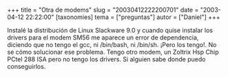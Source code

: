 +++
title = "Otra de modems"
slug = "20030412222200701"
date = "2003-04-12 22:22:00"
[taxonomies]
tema = ["preguntas"]
autor = ["Daniel"]
+++

Instalé la distribución de Linux Slackware 9.0 y cuando quise instalar
los drivers para el modem SM56 me aparece un error de dependencia,
diciendo que no tengo el gcc, ni /bin/bash, ni /bin/sh. ¡Pero los
tengo!. No se cómo solucionar ese problema. Tengo otro modem, un Zoltrix
Hsp Chip PCtel 288 ISA pero no tengo los drivers. Si alguien sabe donde
puedo conseguirlos.

